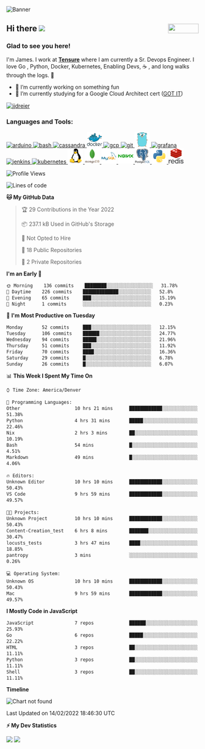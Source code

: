 ![Banner](https://github.com/jamesattensure/jamesattensure/blob/main/assets/JamesAtTensure1920x583.png)
<!-- welcome message -->
<h2>Hi there <img src="https://media.giphy.com/media/hvRJCLFzcasrR4ia7z/giphy.gif" width="25px"><img align="right" width="80" height="25" src="https://visitor-badge.glitch.me/badge?page_id=jamesattensure.jamesattensure"></h2>

<h3>Glad to see you here!</h3>


I'm James. I work at **[Tensure](https://tensure.io)** where I am currently a Sr. Devops Engineer. I love Go , Python, Docker, Kubernetes, Enabling Devs, :coffee: , and long walks through the logs. :palm_tree: 



- 🔭 I’m currently working on something fun
- 🌱 I’m currently studying for a Google Cloud Architect cert ([GOT IT](https://googlecloudcertified.credential.net/profile/e79e517f5ba1b6c1ce7f0c983d7436eba7a9f5e2))

<a href="https://linkedin.com/in/jjdreier" target="blank"><img align="center" src="https://github.com/jamesattensure/jamesattensure/blob/main/assets/linkedin.svg" alt="jjdreier" height="30" width="30" /></a>  

<h3 align="left">Languages and Tools:</h3>
<p align="left"> <a href="https://www.arduino.cc/" target="_blank"> <img src="https://cdn.worldvectorlogo.com/logos/arduino-1.svg" alt="arduino" width="40" height="40"/> </a> <a href="https://www.gnu.org/software/bash/" target="_blank"> <img src="https://www.vectorlogo.zone/logos/gnu_bash/gnu_bash-icon.svg" alt="bash" width="40" height="40"/> </a> <a href="https://cassandra.apache.org/" target="_blank"> <img src="https://www.vectorlogo.zone/logos/apache_cassandra/apache_cassandra-icon.svg" alt="cassandra" width="40" height="40"/> </a> <a href="https://www.docker.com/" target="_blank"> <img src="https://raw.githubusercontent.com/devicons/devicon/master/icons/docker/docker-original-wordmark.svg" alt="docker" width="40" height="40"/> </a> <a href="https://cloud.google.com" target="_blank"> <img src="https://www.vectorlogo.zone/logos/google_cloud/google_cloud-icon.svg" alt="gcp" width="40" height="40"/> </a> <a href="https://git-scm.com/" target="_blank"> <img src="https://www.vectorlogo.zone/logos/git-scm/git-scm-icon.svg" alt="git" width="40" height="40"/> </a> <a href="https://golang.org" target="_blank"> <img src="https://raw.githubusercontent.com/devicons/devicon/master/icons/go/go-original.svg" alt="go" width="40" height="40"/> </a> <a href="https://grafana.com" target="_blank"> <img src="https://www.vectorlogo.zone/logos/grafana/grafana-icon.svg" alt="grafana" width="40" height="40"/> </a> <a href="https://www.jenkins.io" target="_blank"> <img src="https://www.vectorlogo.zone/logos/jenkins/jenkins-icon.svg" alt="jenkins" width="40" height="40"/> </a> <a href="https://kubernetes.io" target="_blank"> <img src="https://www.vectorlogo.zone/logos/kubernetes/kubernetes-icon.svg" alt="kubernetes" width="40" height="40"/> </a> <a href="https://www.linux.org/" target="_blank"> <img src="https://raw.githubusercontent.com/devicons/devicon/master/icons/linux/linux-original.svg" alt="linux" width="40" height="40"/> </a> <a href="https://www.mongodb.com/" target="_blank"> <img src="https://raw.githubusercontent.com/devicons/devicon/master/icons/mongodb/mongodb-original-wordmark.svg" alt="mongodb" width="40" height="40"/> </a> <a href="https://www.mysql.com/" target="_blank"> <img src="https://raw.githubusercontent.com/devicons/devicon/master/icons/mysql/mysql-original-wordmark.svg" alt="mysql" width="40" height="40"/> </a> <a href="https://www.nginx.com" target="_blank"> <img src="https://raw.githubusercontent.com/devicons/devicon/master/icons/nginx/nginx-original.svg" alt="nginx" width="40" height="40"/> </a> <a href="https://www.postgresql.org" target="_blank"> <img src="https://raw.githubusercontent.com/devicons/devicon/master/icons/postgresql/postgresql-original-wordmark.svg" alt="postgresql" width="40" height="40"/> </a> <a href="https://www.python.org" target="_blank"> <img src="https://raw.githubusercontent.com/devicons/devicon/master/icons/python/python-original.svg" alt="python" width="40" height="40"/> </a> <a href="https://redis.io" target="_blank"> <img src="https://raw.githubusercontent.com/devicons/devicon/master/icons/redis/redis-original-wordmark.svg" alt="redis" width="40" height="40"/> </a> </p>

<!--START_SECTION:waka-->
![Profile Views](http://img.shields.io/badge/Profile%20Views-5-blue)

![Lines of code](https://img.shields.io/badge/From%20Hello%20World%20I%27ve%20Written-48%20Thousand%20lines%20of%20code-blue)

**🐱 My GitHub Data** 

> 🏆 29 Contributions in the Year 2022
 > 
> 📦 237.1 kB Used in GitHub's Storage 
 > 
> 🚫 Not Opted to Hire
 > 
> 📜 18 Public Repositories 
 > 
> 🔑 2 Private Repositories  
 > 
**I'm an Early 🐤** 

```text
🌞 Morning    136 commits    ████████░░░░░░░░░░░░░░░░░   31.78% 
🌆 Daytime    226 commits    █████████████░░░░░░░░░░░░   52.8% 
🌃 Evening    65 commits     ███░░░░░░░░░░░░░░░░░░░░░░   15.19% 
🌙 Night      1 commits      ░░░░░░░░░░░░░░░░░░░░░░░░░   0.23%

```
📅 **I'm Most Productive on Tuesday** 

```text
Monday       52 commits     ███░░░░░░░░░░░░░░░░░░░░░░   12.15% 
Tuesday      106 commits    ██████░░░░░░░░░░░░░░░░░░░   24.77% 
Wednesday    94 commits     █████░░░░░░░░░░░░░░░░░░░░   21.96% 
Thursday     51 commits     ███░░░░░░░░░░░░░░░░░░░░░░   11.92% 
Friday       70 commits     ████░░░░░░░░░░░░░░░░░░░░░   16.36% 
Saturday     29 commits     █░░░░░░░░░░░░░░░░░░░░░░░░   6.78% 
Sunday       26 commits     █░░░░░░░░░░░░░░░░░░░░░░░░   6.07%

```


📊 **This Week I Spent My Time On** 

```text
⌚︎ Time Zone: America/Denver

💬 Programming Languages: 
Other                    10 hrs 21 mins      ████████████░░░░░░░░░░░░░   51.38% 
Python                   4 hrs 31 mins       █████░░░░░░░░░░░░░░░░░░░░   22.46% 
Nix                      2 hrs 3 mins        ██░░░░░░░░░░░░░░░░░░░░░░░   10.19% 
Bash                     54 mins             █░░░░░░░░░░░░░░░░░░░░░░░░   4.51% 
Markdown                 49 mins             █░░░░░░░░░░░░░░░░░░░░░░░░   4.06%

🔥 Editors: 
Unknown Editor           10 hrs 10 mins      ████████████░░░░░░░░░░░░░   50.43% 
VS Code                  9 hrs 59 mins       ████████████░░░░░░░░░░░░░   49.57%

🐱‍💻 Projects: 
Unknown Project          10 hrs 10 mins      ████████████░░░░░░░░░░░░░   50.43% 
Content-Creation_test    6 hrs 8 mins        ███████░░░░░░░░░░░░░░░░░░   30.47% 
locusts_tests            3 hrs 47 mins       ████░░░░░░░░░░░░░░░░░░░░░   18.85% 
pantropy                 3 mins              ░░░░░░░░░░░░░░░░░░░░░░░░░   0.26%

💻 Operating System: 
Unknown OS               10 hrs 10 mins      ████████████░░░░░░░░░░░░░   50.43% 
Mac                      9 hrs 59 mins       ████████████░░░░░░░░░░░░░   49.57%

```

**I Mostly Code in JavaScript** 

```text
JavaScript               7 repos             ██████░░░░░░░░░░░░░░░░░░░   25.93% 
Go                       6 repos             █████░░░░░░░░░░░░░░░░░░░░   22.22% 
HTML                     3 repos             ██░░░░░░░░░░░░░░░░░░░░░░░   11.11% 
Python                   3 repos             ██░░░░░░░░░░░░░░░░░░░░░░░   11.11% 
Shell                    3 repos             ██░░░░░░░░░░░░░░░░░░░░░░░   11.11%

```


**Timeline**

![Chart not found](https://raw.githubusercontent.com/JamesAtTensure/JamesAtTensure/main/charts/bar_graph.png) 


 Last Updated on 14/02/2022 18:46:30 UTC
<!--END_SECTION:waka--> 

<!-- GitHub stats -->  
<b>⚡ My Dev Statistics</b>

<p>  
<!-- GitHub Stats -->  
<img height="180em" src="https://github-readme-stats.vercel.app/api?username=jamesattensure&show_icons=true&hide_border=true&count_private=true&theme=radical&hide=prs,issues,contribs"/>

<!-- Most Used Languages -->  
<img height="180em" src="https://github-readme-stats.vercel.app/api/top-langs/?username=jamesattensure&exclude_repo=KNN-Image-Classification&show_icons=true&hide_border=true&layout=compact&langs_count=8&theme=radical&count_private=true"/>  
</p>  